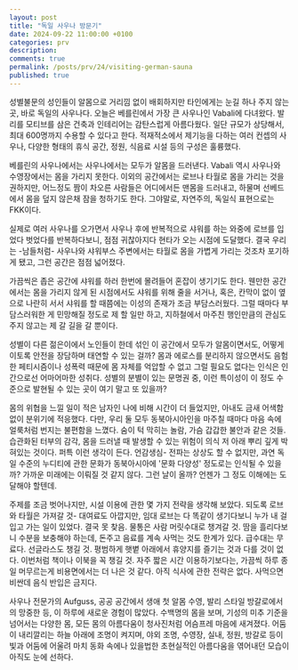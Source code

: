 ```yaml
--- 
layout: post
title: "독일 사우나 방문기"
date: 2024-09-22 11:00:00 +0100
categories: prv
description: 
comments: true
permalink: /posts/prv/24/visiting-german-sauna
published: true
---
```


성별불문의 성인들이 알몸으로 거리낌 없이 배회하지만 타인에게는 눈길 하나 주지 않는 곳, 바로 독일의 사우나다. 오늘은 베를린에서 가장 큰 사우나인 Vabali에 다녀왔다. 발리를 모티브를 삼은 건축과 인테리어는 감탄스럽게 아름다웠다. 일단 규모가 상당해서, 최대 600명까지 수용할 수 있다고 한다. 적재적소에서 제기능을 다하는 여러 컨셉의 사우나, 다양한 형태의 휴식 공간, 정원, 식음료 시설 등의 구성은 훌륭했다.

베를린의 사우나에서는 사우나에서는 모두가 알몸을 드러낸다. Vabali 역시 사우나와 수영장에서는 몸을 가리지 못한다. 이외의 공간에서는 로브나 타월로 몸을 가리는 것을 권하지만, 어느정도 짬이 차오른 사람들은 어디에서든 맨몸을 드러내고, 하물며 선베드에서 몸을 덮지 않은채 잠을 청하기도 한다. 그야말로, 자연주의, 독일식 표현으로는 FKK이다.

실제로 여러 사우나를 오가면서 사우나 후에 반복적으로 샤워를 하는 와중에 로브를 입었다 벗었다를 반복하다보니, 점점 귀찮아지다 현타가 오는 시점에 도달했다. 결국 우리는 -남들처럼- 사우나와 샤워부스 주변에서는 타월로 몸을 가볍게 가리는 것조차 포기하게 됐고, 그런 공간은 점점 넓어졌다.

가끔씩은 좁은 공간에 샤워를 하러 한번에 몰려들어 혼잡이 생기기도 한다. 웬만한 공간에서는 몸을 가리지 않게 된 시점에서도 샤워를 위해 줄을 서거나, 혹은, 칸막이 없이 옆으로 나란히 서서 샤워를 할 때쯤에는 이성의 존재가 조금 부담스러웠다. 그럴 때마다 부담스러워한 게 민망해질 정도로 제 할 일만 하고, 지하철에서 마주친 행인만큼의 관심도 주지 않고는 제 갈 길을 갈 뿐이다.

성별이 다른 젊은이에서 노인들이 한데 섞인 이 공간에서 모두가 알몸이면서도, 어떻게 이토록 안전을 장담하며 태연할 수 있는 걸까? 몸과 에로스를 분리하지 않으면서도 음험한 페티시즘이나 성폭력 때문에 몸 자체를 억압할 수 없고 그럴 필요도 없다는 인식은 인간으로선 어마어마한 성취다. 성별의 분별이 있는 문명권 중, 이런 특이성이 이 정도 수준으로 발현될 수 있는 곳이 여기 말고 또 있을까?

몸의 위협을 느낄 일이 적은 남자인 나에 비해 시간이 더 들었지만, 아내도 금새 어색함없이 분위기에 적응했다. 다만, 우리 둘 모두 동북아시아인을 마주칠 때마다 마음 속에 얼룩처럼 번지는 불편함을 느꼈다. 숨이 턱 막히는 놀람, 가슴 갑갑한 불안과 같은 것들. 습관화된 터부의 감각, 몸을 드러낼 때 발생할 수 있는 위험이 의식 저 아래 뿌리 깊게 박혀있는 것이다. 퍼특 이런 생각이 든다. 언감생심- 전파는 상상도 할 수 없지만, 과연 독일 수준의 누디티에 관한 문화가 동북아시아에 '문화 다양성' 정도로는 인식될 수 있을까? 가까운 미래에는 이뤄질 것 같지 않다. 그런 날이 올까? 언젠가 그 정도 이해에는 도달해야 할텐데.


주제를 조금 벗어나지만, 시설 이용에 관한 몇 가지 전략을 생각해 보았다. 되도록 로브와 타월은 가져갈 것- 대여료도 아깝지만, 임대 로브는 다 똑같이 생기다보니 누가 내 걸 입고 가는 일이 있었다. 결국 못 찾음. 물통은 사람 머릿수대로 챙겨갈 것. 땀을 흘리다보니 수분을 보충해야 하는데, 돈주고 음료를 계속 사먹는 것도 한계가 있다. 급수대는 무료다. 선글라스도 챙길 것. 평범하게 햇볕 아래에서 휴양지를 즐기는 것과 다를 것이 없다. 이번처럼 책이나 이북을 꼭 챙길 것. 자주 짧은 시간 이용하기보다는, 가끔씩 하루 종일 머무르는게 비용면에서는 더 나은 것 같다. 아직 식사에 관한 전략은 없다. 사먹으면 비싼데 음식 반입은 금지다.

사우나 전문가의 Aufguss, 공공 공간에서 생애 첫 알몸 수영, 발리 스타일 방갈로에서의 망중한 등, 이 하루에 새로운 경험이 많았다. 수백명의 몸을 보며, 기성의 미추 기준을 넘어서는 다양한 몸, 모든 몸의 아름다움이 청사진처럼 어슴프레 마음에 새겨졌다. 어둠이 내리깔리는 하늘 아래에 조명이 켜지며, 야외 조명, 수영장, 실내, 정원, 방갈로 등이 빛과 어둠에 어울려 마치 동화 속에나 있을법한 초현실적인 아름다움을 엮어내던 모습이 아직도 눈에 선하다.
